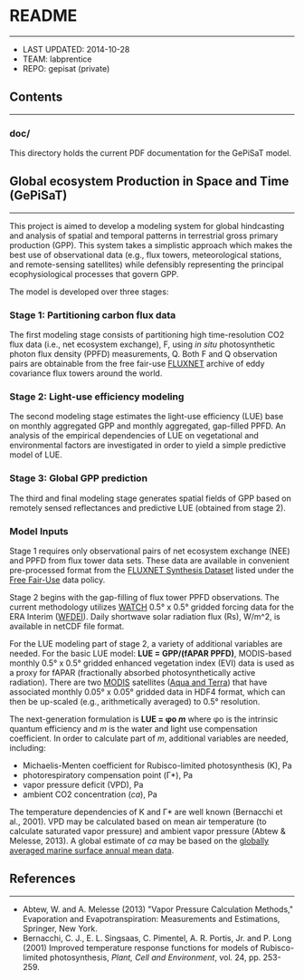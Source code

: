# README
---------------
* LAST UPDATED: 2014-10-28
* TEAM: labprentice
* REPO: gepisat (private)

## Contents
--------------------
### doc/
This directory holds the current PDF documentation for the GePiSaT model.

## Global ecosystem Production in Space and Time (GePiSaT)
------------------------------------------------------------------------------------
This project is aimed to develop a modeling system for global hindcasting and analysis of spatial and temporal patterns in terrestrial gross primary production (GPP). This system takes a simplistic approach which makes the best use of observational data (e.g., flux towers, meteorological stations, and remote-sensing satellites) while defensibly representing the principal ecophysiological processes that govern GPP.

The model is developed over three stages:

### Stage 1: Partitioning carbon flux data
The first modeling stage consists of partitioning high time-resolution CO2 flux data (i.e., net ecosystem exchange), F, using *in situ* photosynthetic photon flux density (PPFD) measurements, Q. Both F and Q observation pairs are obtainable from the free fair-use [FLUXNET](http://fluxnet.ornl.gov/) archive of eddy covariance flux towers around the world.

### Stage 2: Light-use efficiency modeling
The second modeling stage estimates the light-use efficiency (LUE) base on monthly aggregated GPP and monthly aggregated, gap-filled PPFD. An analysis of the empirical dependencies of LUE on vegetational and environmental factors are investigated in order to yield a simple predictive model of LUE.

### Stage 3: Global GPP prediction
The third and final modeling stage generates spatial fields of GPP based on remotely sensed reflectances and predictive LUE (obtained from stage 2).

### Model Inputs
Stage 1 requires only observational pairs of net ecosystem exchange (NEE) and PPFD from flux tower data sets. These data are available in convenient pre-processed format from the [FLUXNET Synthesis Dataset](http://www.fluxdata.org/) listed under the [Free Fair-Use](http://www.fluxdata.org/Shared%20Documents/Policy_Free_Final.pdf) data policy. 

Stage 2 begins with the gap-filling of flux tower PPFD observations. The current methodology utilizes [WATCH](http://www.eu-watch.org/) 0.5° x 0.5° gridded forcing data for the ERA Interim ([WFDEI](http://www.eu-watch.org/gfx_content/documents/README-WFDEI(1).pdf)). Daily shortwave solar radiation flux (Rs), W/m^2, is available in netCDF file format.

For the LUE modeling part of stage 2, a variety of additional variables are needed. For the basic LUE model: __LUE = GPP/(fAPAR PPFD)__, MODIS-based monthly 0.5° x 0.5° gridded enhanced vegetation index (EVI) data is used as a proxy for fAPAR (fractionally absorbed photosynthetically active radiation). There are two [MODIS](http://modis.gsfc.nasa.gov/) satellites ([Aqua and Terra](http://nsidc.org/data/modis/terra_aqua_differences/)) that have associated monthly 0.05° x 0.05° gridded data in HDF4 format, which can then be up-scaled (e.g., arithmetically averaged) to 0.5° resolution. 

The next-generation formulation is __LUE = φo *m*__ where φo is the intrinsic quantum efficiency and *m* is the water and light use compensation coefficient.  In order to calculate part of *m*, additional variables are needed, including: 

* Michaelis-Menten coefficient for Rubisco-limited photosynthesis (K), Pa
* photorespiratory compensation point (Γ\*), Pa
* vapor pressure deficit (VPD), Pa
* ambient CO2 concentration (*ca*), Pa

The temperature dependencies of K and Γ\* are well known (Bernacchi et al., 2001). VPD may be calculated based on mean air temperature (to calculate saturated vapor pressure) and ambient vapor pressure (Abtew & Melesse, 2013). A global estimate of *ca*  may be based on the [globally averaged marine surface annual mean data](http://www.esrl.noaa.gov/gmd/ccgg/trends/global.html#global_data). 

## References
-------------------
* Abtew, W. and A. Melesse (2013) "Vapor Pressure Calculation Methods," Evaporation and Evapotranspiration: Measurements and Estimations, Springer, New York.
* Bernacchi, C. J., E. L. Singsaas, C. Pimentel, A. R. Portis, Jr. and P. Long (2001) Improved temperature response functions for models of Rubisco-limited photosynthesis, *Plant, Cell and Environment*, vol. 24, pp. 253-259.


